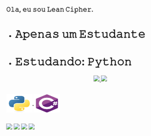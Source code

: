 ### 𝙾𝚕𝚊, 𝚎𝚞 𝚜𝚘𝚞 𝙻𝚎𝚊𝚗 𝙲𝚒𝚙𝚑𝚎𝚛.

- # 𝙰𝚙𝚎𝚗𝚊𝚜 𝚞𝚖 𝙴𝚜𝚝𝚞𝚍𝚊𝚗𝚝𝚎
- # 𝙴𝚜𝚝𝚞𝚍𝚊𝚗𝚍𝚘: 𝙿𝚢𝚝𝚑𝚘𝚗

<div align="center">
  <a href="https://github.com/leancipher">
  <img height="180em" src="https://github-readme-stats.vercel.app/api?username=leancipher&show_icons=true&theme=dark&include_all_commits=true&count_private=true"/>
  <img height="180em" src="https://github-readme-stats.vercel.app/api/top-langs/?username=leancipher&layout=compact&langs_count=7&theme=dark"/>
</div>
 <p>
 <div style="display: inline_block"><br>  
   <img align="center" alt="LEAN-Python" height="50" width="70" src="https://raw.githubusercontent.com/devicons/devicon/master/icons/python/python-original.svg">
  <img align="center" alt="LEAN-Csharp" height="50" width="70" src="https://raw.githubusercontent.com/devicons/devicon/master/icons/csharp/csharp-original.svg">
  <img align="right" alt="" height="150" style="border-radius:50px;" src="imagem"> 
 </p>
</div>

##

<div> 
  <a href = "mailto:leancipher@outlook.com"><img src="https://img.shields.io/badge/Microsoft_Outlook-0078D4?style=for-the-badge&logo=microsoft-outlook&logoColor=white" target="_blank"></a>
  <a href="https://instagram.com/leancipher" target="_blank"><img src="https://img.shields.io/badge/-Instagram-%23E4405F?style=for-the-badge&logo=instagram&logoColor=white" target="_blank"></a>
  <a href="https://twitter.com/leancipher" target="_blank"><img src="https://img.shields.io/badge/Twitter-1DA1F2?style=for-the-badge&logo=twitter&logoColor=white" target="_blank"></a>
 	<a href="https://www.twitch.tv/leancipher" target="_blank"><img src="https://img.shields.io/badge/Twitch-9146FF?style=for-the-badge&logo=twitch&logoColor=white" target="_blank"></a>   

</div>

